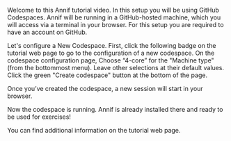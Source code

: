 Welcome to this Annif tutorial video.
In this setup you will be using GitHub Codespaces.
Annif will be running in a GitHub-hosted machine, which you will access via a terminal in your browser.
For this setup you are required to have an account on GitHub.

Let's configure a New Codespace.
First, click the following badge on the tutorial web page to go to the configuration of a new codespace.
On the codespace configuration page,
Choose “4-core” for the "Machine type" (from the bottommost menu).
Leave other selections at their default values.
Click the green "Create codespace" button at the bottom of the page.
       
Once you’ve created the codespace, a new session will start in your browser.

Now the codespace is running. 
Annif is already installed there and ready to be used for exercises!

You can find additional information on the tutorial web page.
